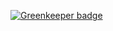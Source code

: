 

[![Greenkeeper badge](https://badges.greenkeeper.io/satya164/react-canvas-renderer.svg?token=0b85c45bef51577590412e41eb87842afa2a272c9085098a9adb91b4bc04ba74&ts=1512839187159)](https://greenkeeper.io/)